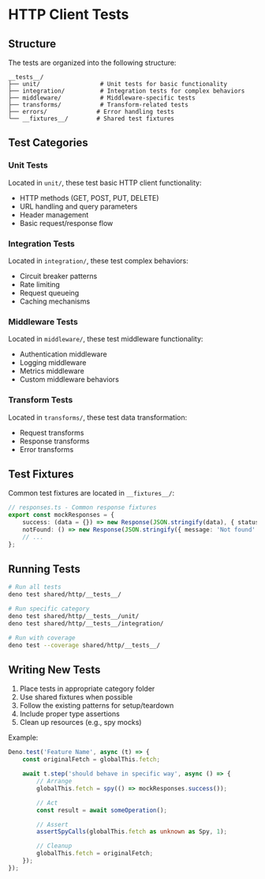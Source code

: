 # HTTP Client Tests

## Structure

The tests are organized into the following structure:

```
__tests__/
├── unit/                 # Unit tests for basic functionality
├── integration/          # Integration tests for complex behaviors
├── middleware/           # Middleware-specific tests
├── transforms/           # Transform-related tests
├── errors/              # Error handling tests
└── __fixtures__/        # Shared test fixtures
```

## Test Categories

### Unit Tests

Located in `unit/`, these test basic HTTP client functionality:

- HTTP methods (GET, POST, PUT, DELETE)
- URL handling and query parameters
- Header management
- Basic request/response flow

### Integration Tests

Located in `integration/`, these test complex behaviors:

- Circuit breaker patterns
- Rate limiting
- Request queueing
- Caching mechanisms

### Middleware Tests

Located in `middleware/`, these test middleware functionality:

- Authentication middleware
- Logging middleware
- Metrics middleware
- Custom middleware behaviors

### Transform Tests

Located in `transforms/`, these test data transformation:

- Request transforms
- Response transforms
- Error transforms

## Test Fixtures

Common test fixtures are located in `__fixtures__/`:

```typescript
// responses.ts - Common response fixtures
export const mockResponses = {
    success: (data = {}) => new Response(JSON.stringify(data), { status: 200 }),
    notFound: () => new Response(JSON.stringify({ message: 'Not found' }), { status: 404 }),
    // ...
};
```

## Running Tests

```bash
# Run all tests
deno test shared/http/__tests__/

# Run specific category
deno test shared/http/__tests__/unit/
deno test shared/http/__tests__/integration/

# Run with coverage
deno test --coverage shared/http/__tests__/
```

## Writing New Tests

1. Place tests in appropriate category folder
2. Use shared fixtures when possible
3. Follow the existing patterns for setup/teardown
4. Include proper type assertions
5. Clean up resources (e.g., spy mocks)

Example:

```typescript
Deno.test('Feature Name', async (t) => {
    const originalFetch = globalThis.fetch;

    await t.step('should behave in specific way', async () => {
        // Arrange
        globalThis.fetch = spy(() => mockResponses.success());

        // Act
        const result = await someOperation();

        // Assert
        assertSpyCalls(globalThis.fetch as unknown as Spy, 1);

        // Cleanup
        globalThis.fetch = originalFetch;
    });
});
```
